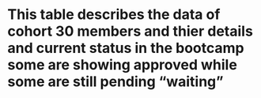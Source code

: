 # This table describes the data of cohort 30 members and thier details and current status in the bootcamp some are showing approved while some are still pending “waiting”
